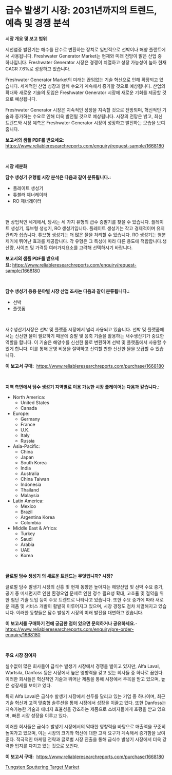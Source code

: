 <p><h1>급수 발생기 시장: 2031년까지의 트렌드, 예측 및 경쟁 분석</h1></p><p><strong>시장 개요 및 보고 범위</strong></p>
<p><p>세천염증 발전기는 해수를 단수로 변환하는 장치로 일반적으로 선박이나 해양 플랜트에서 사용됩니다. Freshwater Generator Market는 현재와 미래 전망이 밝은 산업 중 하나입니다. Freshwater Generator 시장은 경쟁이 치열하고 성장 가능성이 높아 현재 CAGR 7.6%로 성장하고 있습니다. </p><p>Freshwater Generator Market의 미래는 끊임없는 기술 혁신으로 인해 확장되고 있습니다. 세계적인 산업 성장과 함께 수요가 계속해서 증가할 것으로 예상됩니다. 산업의 확대와 새로운 기술의 도입은 Freshwater Generator 시장에 새로운 기회를 제공할 것으로 예상됩니다.</p><p>Freshwater Generator 시장은 지속적인 성장을 지속할 것으로 전망되며, 혁신적인 기술과 증가하는 수요로 인해 더욱 발전될 것으로 예상됩니다. 시장의 전망은 밝고, 최신 트렌드와 시장 예측은 Freshwater Generator 시장이 성장하고 발전하는 모습을 보여줍니다.</p></p>
<p><strong>보고서의 샘플 PDF를 받으세요:</strong> <a href="https://www.reliableresearchreports.com/enquiry/request-sample/1668180">https://www.reliableresearchreports.com/enquiry/request-sample/1668180</a></p>
<p>&nbsp;</p>
<p><strong>시장 세분화</strong></p>
<p><strong>담수 생성기 유형별 시장 분석은 다음과 같이 분류됩니다.:</strong></p>
<p><ul><li>플레이트 생성기</li><li>튜블러 제너레이터</li><li>RO 제너레이터</li></ul></p>
<p>&nbsp;</p>
<p><p>현 상업적인 세계에서, 당사는 세 가지 유형의 급수 증발기를 찾을 수 있습니다. 플레이트 생성기, 튜브형 생성기, RO 생성기입니다. 플레이트 생성기는 작고 경제적이며 유지 관리가 쉽습니다. 튜브형 생성기는 더 많은 물을 처리할 수 있습니다. RO 생성기는 염분 제거에 뛰어난 효과를 제공합니다. 각 유형은 그 특성에 따라 다른 용도에 적합합니다.생산량, 사이즈 및 가격등 여러가지요소를 고려해 선택하시기 바랍니다.</p></p>
<p><strong>보고서의 샘플 PDF를 받으세요:</strong>&nbsp;<a href="https://www.reliableresearchreports.com/enquiry/request-sample/1668180">https://www.reliableresearchreports.com/enquiry/request-sample/1668180</a></p>
<p>&nbsp;</p>
<p><strong> 담수 생성기 응용 분야별 시장 산업 조사는 다음과 같이 분류됩니다.:</strong></p>
<p><ul><li>선박</li><li>플랫폼</li></ul></p>
<p>&nbsp;</p>
<p><p>새수생산기시장은 선박 및 플랫폼 시장에서 널리 사용되고 있습니다. 선박 및 플랫폼에서는 신선한 물이 필요하기 때문에 증발 및 응축 기술을 활용하는 새수생산기가 중요한 역할을 합니다. 이 기술은 해양수를 신선한 물로 변환하여 선박 및 플랫폼에서 사용할 수 있게 합니다. 이를 통해 운영 비용을 절약하고 신뢰할 만한 신선한 물을 보급할 수 있습니다.</p></p>
<p><strong>이 보고서 구매:</strong>&nbsp; <a href="https://www.reliableresearchreports.com/purchase/1668180">https://www.reliableresearchreports.com/purchase/1668180</a></p>
<p>&nbsp;</p>
<p><strong>지역 측면에서 담수 생성기 지역별로 이용 가능한 시장 플레이어는 다음과 같습니다.:</strong></p>
<p><ul>
    <li>
        North America:
        <ul>
            <li>United States</li>
            <li>Canada</li>
        </ul>
    </li>
    <li>
        Europe:
        <ul>
            <li>Germany</li>
            <li>France</li>
            <li>U.K.</li>
            <li>Italy</li>
            <li>Russia</li>
        </ul>
    </li>
    <li>
        Asia-Pacific:
        <ul>
            <li>China</li>
            <li>Japan</li>
            <li>South Korea</li>
            <li>India</li>
            <li>Australia</li>
            <li>China Taiwan</li>
            <li>Indonesia</li>
            <li>Thailand</li>
            <li>Malaysia</li>
        </ul>
    </li>
    <li>
        Latin America:
        <ul>
            <li>Mexico</li>
            <li>Brazil</li>
            <li>Argentina Korea</li>
            <li>Colombia</li>
        </ul>
    </li>
    <li>
        Middle East & Africa:
        <ul>
            <li>Turkey</li>
            <li>Saudi</li>
            <li>Arabia</li>
            <li>UAE</li>
            <li>Korea</li>
        </ul>
    </li>
    </ul></p>
<p>&nbsp;</p>
<p><strong>글로벌 담수 생성기 의 새로운 트렌드는 무엇입니까? 시장?</strong></p>
<p><p>글로벌 담수 발생기 시장의 신흥 및 현재 동향은 높아지는 해양산업 및 선박 수요 증가, 공기 중 미세먼지로 인한 환경오염 문제로 인한 정수 필요성 확대, 고효율 및 절약을 위한 첨단 기술 도입 등이 주요 트렌드로 나타나고 있습니다. 또한 수요 증가에 따라 새로운 제품 및 서비스 개발이 활발히 이루어지고 있으며, 시장 경쟁도 점차 치열해지고 있습니다. 이러한 동향들은 담수 발생기 시장의 미래 발전을 대변하고 있습니다.</p></p>
<p><strong>이 보고서를 구매하기 전에 궁금한 점이 있으면 문의하거나 공유하세요.</strong>- <a href="https://www.reliableresearchreports.com/enquiry/pre-order-enquiry/1668180">https://www.reliableresearchreports.com/enquiry/pre-order-enquiry/1668180</a></p>
<p>&nbsp;</p>
<p><strong>주요 시장 참여자</strong></p>
<p><p>셀수없이 많은 회사들이 급식수 발생기 시장에서 경쟁을 벌이고 있지만, Alfa Laval, Wartsila, Danfoss 등은 시장에서 높은 영향력을 갖고 있는 회사들 중 하나로 꼽힌다. 이러한 회사들은 혁신적인 기술과 뛰어난 제품을 통해 시장에서 주목을 받고 있으며, 높은 성장세를 보이고 있다.</p><p>특히 Alfa Laval은 급식수 발생기 시장에서 선두를 달리고 있는 기업 중 하나이며, 최근 기술 혁신과 고객 맞춤형 솔루션을 통해 시장에서 성장을 이끌고 있다. 또한 Danfoss는 지속가능한 기술과 에너지 효율성을 강조하는 제품으로 소비자들에게 호평을 받고 있으며, 빠른 시장 성장을 이루고 있다.</p><p>이러한 회사들은 급식수 발생기 시장에서의 막대한 영향력을 바탕으로 매출액을 꾸준히 높여가고 있으며, 이는 시장의 크기와 혁신에 대한 고객 요구가 계속해서 증가함을 보여준다. 적극적인 마케팅 전략과 글로벌 시장 진출을 통해 급식수 발생기 시장에서 더욱 강력한 입지를 다지고 있는 것으로 보인다.</p></p>
<p><strong>이 보고서 구매:</strong>&nbsp;&nbsp;<a href="https://www.reliableresearchreports.com/purchase/1668180">https://www.reliableresearchreports.com/purchase/1668180</a></p>
<p><p><a href="https://nifty-kite-d51.notion.site/Tungsten-Sputtering-Target-Market-Size-Growth-and-Forecast-from-2024-2031-6a9acc56e8194ba79d2155810206c0c0">Tungsten Sputtering Target Market</a></p></p>

